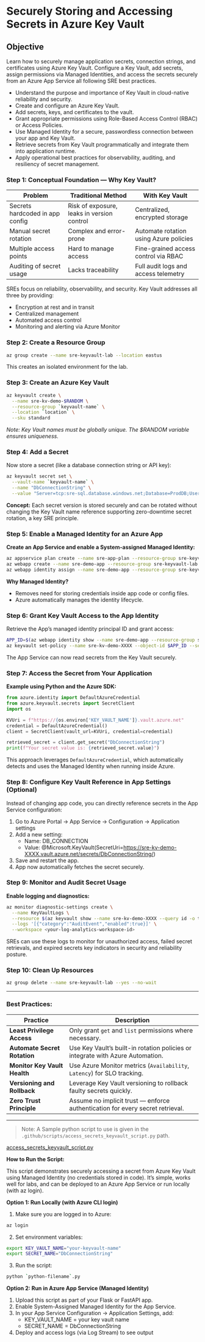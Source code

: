 # Securely Storing and Accessing Secrets in Azure Key Vault

## Objective
Learn how to securely manage application secrets, connection strings, and certificates using Azure Key Vault. Configure a Key Vault, add secrets, assign permissions via Managed Identities, and access the secrets securely from an Azure App Service all following SRE best practices.
- Understand the purpose and importance of Key Vault in cloud-native reliability and security.
- Create and configure an Azure Key Vault.
- Add secrets, keys, and certificates to the vault.
- Grant appropriate permissions using Role-Based Access Control (RBAC) or Access Policies.
- Use Managed Identity for a secure, passwordless connection between your app and Key Vault.
- Retrieve secrets from Key Vault programmatically and integrate them into application runtime.
- Apply operational best practices for observability, auditing, and resiliency of secret management.

### Step 1: Conceptual Foundation — Why Key Vault?

| Problem                         | Traditional Method                         | With Key Vault                         |
| ------------------------------- | ------------------------------------------ | -------------------------------------- |
| Secrets hardcoded in app config | Risk of exposure, leaks in version control | Centralized, encrypted storage         |
| Manual secret rotation          | Complex and error-prone                    | Automate rotation using Azure policies |
| Multiple access points          | Hard to manage access                      | Fine-grained access control via RBAC   |
| Auditing of secret usage        | Lacks traceability                         | Full audit logs and access telemetry   |

SREs focus on reliability, observability, and security. Key Vault addresses all three by providing:
- Encryption at rest and in transit
- Centralized management
- Automated access control
- Monitoring and alerting via Azure Monitor

### Step 2: Create a Resource Group

```bash
az group create --name sre-keyvault-lab --location eastus
```

This creates an isolated environment for the lab.

### Step 3: Create an Azure Key Vault
```bash 
az keyvault create \
  --name sre-kv-demo-$RANDOM \
  --resource-group `keyvault-name` \
  --location `location` \
  --sku standard
```

*Note: Key Vault names must be globally unique. The $RANDOM variable ensures uniqueness.*

### Step 4: Add a Secret

Now store a secret (like a database connection string or API key):
```bash
az keyvault secret set \
  --vault-name `keyvault-name` \
  --name "DbConnectionString" \
  --value "Server=tcp:sre-sql.database.windows.net;Database=ProdDB;User Id=adminuser;Password=P@ssw0rd!"
```

**Concept:**
Each secret version is stored securely and can be rotated without changing the Key Vault name reference supporting zero-downtime secret rotation, a key SRE principle.

### Step 5: Enable a Managed Identity for an Azure App

**Create an App Service and enable a System-assigned Managed Identity:**
```bash
az appservice plan create --name sre-app-plan --resource-group sre-keyvault-lab --sku B1
az webapp create --name sre-demo-app --resource-group sre-keyvault-lab --plan sre-app-plan
az webapp identity assign --name sre-demo-app --resource-group sre-keyvault-lab
```

**Why Managed Identity?**
- Removes need for storing credentials inside app code or config files.
- Azure automatically manages the identity lifecycle.

### Step 6: Grant Key Vault Access to the App Identity

Retrieve the App’s managed identity principal ID and grant access:

```bash
APP_ID=$(az webapp identity show --name sre-demo-app --resource-group sre-keyvault-lab --query principalId -o tsv)
az keyvault set-policy --name sre-kv-demo-XXXX --object-id $APP_ID --secret-permissions get list
```

The App Service can now read secrets from the Key Vault securely.

### Step 7: Access the Secret from Your Application

**Example using Python and the Azure SDK:**
```python
from azure.identity import DefaultAzureCredential
from azure.keyvault.secrets import SecretClient
import os

KVUri = f"https://{os.environ['KEY_VAULT_NAME']}.vault.azure.net"
credential = DefaultAzureCredential()
client = SecretClient(vault_url=KVUri, credential=credential)

retrieved_secret = client.get_secret("DbConnectionString")
print(f"Your secret value is: {retrieved_secret.value}")
```

This approach leverages `DefaultAzureCredential`, which automatically detects and uses the Managed Identity when running inside Azure.

### Step 8: Configure Key Vault Reference in App Settings (Optional)

Instead of changing app code, you can directly reference secrets in the App Service configuration:
1. Go to Azure Portal → App Service → Configuration → Application settings
2. Add a new setting:
    - Name: DB_CONNECTION
    - Value: @Microsoft.KeyVault(SecretUri=https://sre-kv-demo-XXXX.vault.azure.net/secrets/DbConnectionString/)
3. Save and restart the app.
4. App now automatically fetches the secret securely.

### Step 9: Monitor and Audit Secret Usage

**Enable logging and diagnostics:**
```bash
az monitor diagnostic-settings create \
  --name KeyVaultLogs \
  --resource $(az keyvault show --name sre-kv-demo-XXXX --query id -o tsv) \
  --logs '[{"category":"AuditEvent","enabled":true}]' \
  --workspace <your-log-analytics-workspace-id>
```

SREs can use these logs to monitor for unauthorized access, failed secret retrievals, and expired secrets key indicators in security and reliability posture.

### Step 10: Clean Up Resources
```bash
az group delete --name sre-keyvault-lab --yes --no-wait
```
---

### Best Practices:

| Practice                     | Description                                                                    |
| ---------------------------- | ------------------------------------------------------------------------------ |
| **Least Privilege Access**   | Only grant `get` and `list` permissions where necessary.                       |
| **Automate Secret Rotation** | Use Key Vault’s built-in rotation policies or integrate with Azure Automation. |
| **Monitor Key Vault Health** | Use Azure Monitor metrics (`Availability`, `Latency`) for SLO tracking.        |
| **Versioning and Rollback**  | Leverage Key Vault versioning to rollback faulty secrets quickly.              |
| **Zero Trust Principle**     | Assume no implicit trust — enforce authentication for every secret retrieval.  |
---

> Note: A Sample python script to use is given in the `.github/scripts/access_secrets_keyvault_script.py` path.

[access_secrets_keyvault_script.py](https://github.com/Abhiram-Mangde/Course-Azure-for-SREs/blob/main/.github/scripts/access_secrets_keyvault_script.py)

**How to Run the Script:**

This script demonstrates securely accessing a secret from Azure Key Vault using Managed Identity (no credentials stored in code). It’s simple, works well for labs, and can be deployed to an Azure App Service or run locally (with az login).

**Option 1: Run Locally (with Azure CLI login)**

1. Make sure you are logged in to Azure:
```bash
az login
```

2. Set environment variables:
```bash
export KEY_VAULT_NAME="your-keyvault-name"
export SECRET_NAME="DbConnectionString"
```

3. Run the script:
```bash
python `python-filename`.py
```

**Option 2: Run in Azure App Service (Managed Identity)**

1. Upload this script as part of your Flask or FastAPI app.
2. Enable System-Assigned Managed Identity for the App Service.
3. In your App Service Configuration → Application Settings, add:
    - KEY_VAULT_NAME = your key vault name
    - SECRET_NAME = DbConnectionString
4. Deploy and access logs (via Log Stream) to see output
